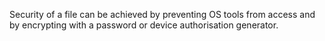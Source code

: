 Security of a file can be achieved by preventing OS tools from access and by encrypting with a password or device authorisation generator.